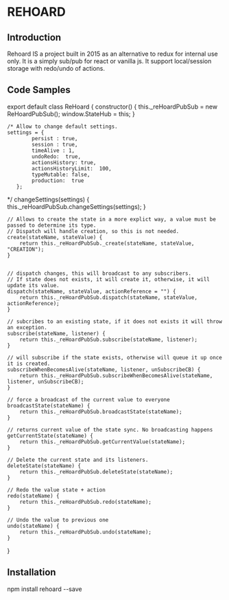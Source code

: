 # REHOARD

## Introduction

Rehoard IS a project built in 2015 as an alternative to redux for internal use only. It is a simply sub/pub for react or vanilla js. It support local/session storage with redo/undo of actions. 




## Code Samples




export default class ReHoard {
    constructor() {
        this._reHoardPubSub = new ReHoardPubSub();
        window.StateHub = this;
    }

    /* Allow to change default settings. 
    settings = {
            persist : true,
            session : true,
            timeAlive : 1,
            undoRedo:  true,
            actionsHistory: true,
            actionsHistoryLimit:  100,
            typeMutable: false,
            production:  true
       };
   */
    changeSettings(settings) {
        this._reHoardPubSub.changeSettings(settings);
    }

    // Allows to create the state in a more explict way, a value must be passed to determine its type.
    // Dispatch will handle creation, so this is not needed.
    create(stateName, stateValue) {
        return this._reHoardPubSub._create(stateName, stateValue, "CREATION");
    }


    // dispatch changes, this will broadcast to any subscribers.
    // If state does not exists, it will create it, otherwise, it will update its value. 
    dispatch(stateName, stateValue, actionReference = "") {
        return this._reHoardPubSub.dispatch(stateName, stateValue, actionReference);
    }

    // subcribes to an existing state, if it does not exists it will throw an exception. 
    subscribe(stateName, listener) {
        return this._reHoardPubSub.subscribe(stateName, listener);
    }

    // will subscribe if the state exists, otherwise will queue it up once it is created. 
    subscribeWhenBecomesAlive(stateName, listener, unSubscribeCB) {
        return this._reHoardPubSub.subscribeWhenBecomesAlive(stateName, listener, unSubscribeCB);
    }

    // force a broadcast of the current value to everyone
    broadcastState(stateName) {
        return this._reHoardPubSub.broadcastState(stateName);
    }

    // returns current value of the state sync. No broadcasting happens
    getCurrentState(stateName) {
        return this._reHoardPubSub.getCurrentValue(stateName);
    }

    // Delete the current state and its listeners.
    deleteState(stateName) {
        return this._reHoardPubSub.deleteState(stateName);
    }

    // Redo the value state + action 
    redo(stateName) {
        return this._reHoardPubSub.redo(stateName);
    }

    // Undo the value to previous one
    undo(stateName) {
        return this._reHoardPubSub.undo(stateName);
    }
}




## Installation

npm install rehoard --save



